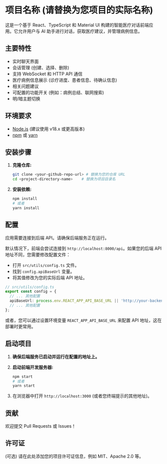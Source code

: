 # 项目名称 (请替换为您项目的实际名称)

这是一个基于 React、TypeScript 和 Material UI 构建的智能医疗对话前端应用。它允许用户与 AI 助手进行对话，获取医疗建议，并管理病例信息。

## 主要特性

*   实时聊天界面
*   会话管理 (创建、选择、删除)
*   支持 WebSocket 和 HTTP API 通信
*   医疗病例信息展示 (诊疗进度、患者信息、待确认信息)
*   相关问题建议
*   可配置的功能开关 (例如：病例总结、联网搜索)
*   明/暗主题切换

## 环境要求

*   [Node.js](https://nodejs.org/) (建议使用 v18.x 或更高版本)
*   [npm](https://www.npmjs.com/) 或 [yarn](https://yarnpkg.com/)

## 安装步骤

1.  **克隆仓库:**
    ```bash
    git clone <your-github-repo-url> # 替换为您的仓库 URL
    cd <project-directory-name>    # 替换为项目目录名
    ```

2.  **安装依赖:**
    ```bash
    npm install 
    # 或者
    yarn install
    ```

## 配置

应用需要连接到后端 API。请确保后端服务正在运行。

默认情况下，前端会尝试连接到 `http://localhost:8000/api`。如果您的后端 API 地址不同，您需要修改配置文件：

*   打开 `src/utils/config.ts` 文件。
*   找到 `config.apiBaseUrl` 变量。
*   将其值修改为您的实际后端 API 地址。

```typescript
// src/utils/config.ts
export const config = {
  // ... 其他配置
  apiBaseUrl: process.env.REACT_APP_API_BASE_URL || 'http://your-backend-api-url', // 修改这里
  // ... 其他配置
};
```

或者，您可以通过设置环境变量 `REACT_APP_API_BASE_URL` 来配置 API 地址，这在部署时更常用。

## 启动项目

1.  **确保后端服务已启动并运行在配置的地址上。**

2.  **启动前端开发服务器:**
    ```bash
    npm start
    # 或者
    yarn start
    ```

3.  在浏览器中打开 `http://localhost:3000` (或者您终端提示的其他地址)。

## 贡献

欢迎提交 Pull Requests 或 Issues！

## 许可证

(可选) 请在此处添加您的项目许可证信息，例如 MIT、Apache 2.0 等。
